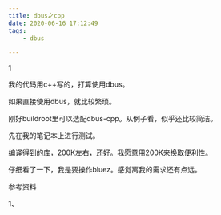 ```yaml
---
title: dbus之cpp
date: 2020-06-16 17:12:49
tags:
	- dbus

---
```


1

我的代码用c++写的，打算使用dbus。

如果直接使用dbus，就比较繁琐。

刚好buildroot里可以选配dbus-cpp。从例子看，似乎还比较简洁。

先在我的笔记本上进行测试。

编译得到的库，200K左右，还好。我愿意用200K来换取便利性。

仔细看了一下，我是要操作bluez。感觉离我的需求还有点远。





参考资料

1、

